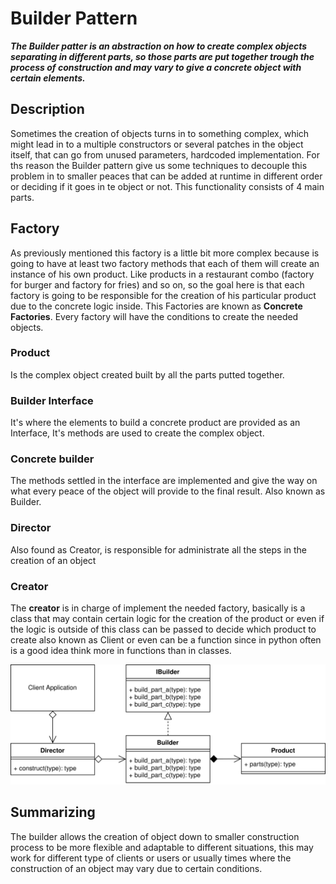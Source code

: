 # Builder Pattern

**_The Builder patter is an abstraction on how to create complex objects separating in different parts, so those parts are put together trough the process of construction and may vary to give a concrete object with certain elements._**

## Description
Sometimes the creation of objects turns in to something complex, which might lead in to a multiple constructors or several patches in the object itself, that can go from unused parameters, hardcoded implementation.
For ths reason the Builder pattern give us some techniques to decouple this problem in to smaller peaces that can be added at runtime in different order or deciding if it goes in te object or not.
This functionality consists of 4 main parts.

## Factory
As previously mentioned this factory is a little bit more complex because is going to have at least two factory methods that each of them will create an instance of his own product. Like products in a restaurant combo (factory for burger and factory for fries) and so on, so the goal here is that each factory is going to be responsible for the creation of his particular product due to the concrete logic inside.
This Factories are known as **Concrete Factories**. Every factory will have the conditions to create the needed objects.


### Product
Is the complex object created built by all the parts putted together.  

### Builder Interface
It's where the elements to build a concrete product are provided as an Interface, It's methods are used to create the complex object.

### Concrete builder
The methods settled in the interface are implemented and give the way on what every peace of the object will provide to the final result. Also known as Builder.

### Director
Also found as Creator, is responsible for administrate all the steps in the creation of an object


### Creator
The **creator** is in charge of implement the needed factory, basically is a class that may contain certain logic for the creation of the product or even if the logic is outside of this class can be passed to decide which product to create also known as Client or even can be a function since in python often is a good idea think more in functions than in classes.

![Builder Pattern UML](builder_concept.jpg "Builder Pattern Diagram")

## Summarizing
The builder allows the creation of object down to smaller construction process to be more flexible and adaptable to different situations, this may work for different type of clients or users or usually times where the construction of an object may vary due to certain conditions.

